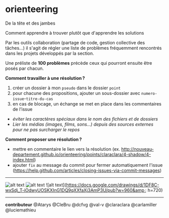 # orienteering
De la tête et des jambes

Comment apprendre à trouver plutôt que d'apprendre les solutions 

Par les outils collaboration (partage de code, gestion collective des tâches…) il s'agit de régler une liste de problèmes fréquemment rencontrés dans les projets développés par la section.

Une préliste de **100 problèmes** précède ceux qui pourront ensuite être posés par chacun.

**Comment travailler à une résolution ?**

1. créer un dossier à mon `pseudo` dans le dossier `point`
2. pour chacune des propositions, ajouter un sous-dossier avec `numero-issue`-`titre-du-cas`
3. en cas de blocage, un échange se met en place dans les commentaires de l’issue

- *éviter les caractères spéciaux dans le nom des fichiers et de dossiers*
- *Lier les médias (images, films, sons…) depuis des sources externes pour ne pas surcharger le repos*

**Comment proposer une résolution ?**

- mettre en commentaire le lien vers la résolution (ex. http://nouveau-departement.github.io/orienteering/points/claraclara/4-shadow/4-index.html)
- ajouter `fix` au message du commit pour fermer automatiquement l'issue (https://help.github.com/articles/closing-issues-via-commit-messages)

***

![alt text](https://upload.wikimedia.org/wikipedia/commons/c/ce/Orienteering_symbol.svg)
![alt text](https://upload.wikimedia.org/wikipedia/commons/b/bb/Control_description.svg)
![alt text](https://docs.google.com/drawings/d/1DF8C-wxSdj_T-iOdwyUOSKXInG1DQ9qXXfaXj3AmP3U/pub?w=960&amp ; h=720)

***

**contributeur**
@Atarys
@CleBru
@dcfvg
@val-v
@claraclara
@carlamiller
@luciemathieu
